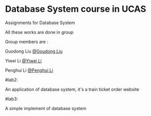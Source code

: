 # Database System course in UCAS	

Assignments for Database System

All these works are done in group

Group members are :

Guodong Liu [@Goudong Liu](https://github.com/Vamix) 

Yiwei Li    [@Yiwei Li   ](https://github.com/leepoly)

Penghui Li  [@Penghui Li ](https://github.com/peng-hui)

#lab2:

An application of database system, it's a train ticket order website

#lab3:

A simple implement of database system
